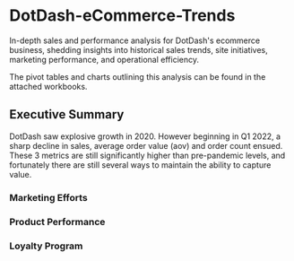 # DotDash-eCommerce-Trends
In-depth sales and performance analysis for DotDash's ecommerce business, shedding insights into historical sales trends, site initiatives, marketing performance, and operational efficiency.

The pivot tables and charts outlining this analysis can be found in the attached workbooks.

## Executive Summary
DotDash saw explosive growth in 2020. However beginning in Q1 2022, a sharp decline in sales, average order value (aov) and order count ensued. These 3 metrics are still significantly higher than pre-pandemic levels, and fortunately there are still several ways to maintain the ability to capture value.

### Marketing Efforts


### Product Performance



### Loyalty Program





